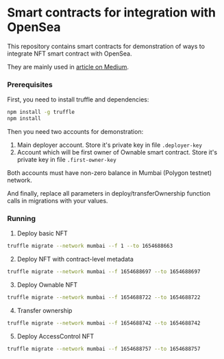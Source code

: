 # Smart contracts for integration with OpenSea
This repository contains smart contracts for demonstration of ways to integrate NFT smart contract with OpenSea.

They are mainly used in [article on Medium]().

### Prerequisites
First, you need to install truffle and dependencies:

```bash
npm install -g truffle
npm install
```

Then you need two accounts for demonstration:
1. Main deployer account. Store it's private key in file `.deployer-key`
2. Account which will be first owner of Ownable smart contract. Store it's private key in file `.first-owner-key`

Both accounts must have non-zero balance in Mumbai (Polygon testnet) network.


And finally, replace all parameters in deploy/transferOwnership function calls in migrations with your values.

### Running
1. Deploy basic NFT
```bash
truffle migrate --network mumbai --f 1 --to 1654688663
```
2. Deploy NFT with contract-level metadata
```bash
truffle migrate --network mumbai --f 1654688697 --to 1654688697
```
3. Deploy Ownable NFT
```bash
truffle migrate --network mumbai --f 1654688722 --to 1654688722
```
4. Transfer ownership
```bash
truffle migrate --network mumbai --f 1654688742 --to 1654688742
```
5. Deploy AccessControl NFT
```bash
truffle migrate --network mumbai --f 1654688757 --to 1654688757
```